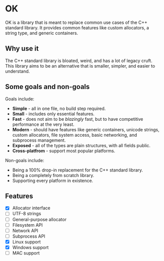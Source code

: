 # OK
OK is a library that is meant to replace common use cases of the C++ standard library.
It provides common features like custom allocators, a string type, and generic containers.

## Why use it
The C++ standard library is bloated, weird, and has a lot of legacy cruft. This library aims to
be an alternative that is smaller, simpler, and easier to understand.

## Some goals and non-goals
Goals include:
+ **Simple** - all in one file, no build step required.
+ **Small** - includes only essential features.
+ **Fast** - does not aim to be *blazingly* fast, but to have competitive performance at the very least.
+ **Modern** - should have features like generic containers, unicode strings, custom allocators,
  file system access, basic networking, and subprocess management.
+ **Exposed** - all of the types are plain structures, with all fields public.
+ **Cross-platfrom** - support most popular platforms.

Non-goals include:
+ Being a 100% drop-in replacement for the C++ standard library.
+ Being a completely from scratch library.
+ Supporting every platform in existence.

## Features
- [x] Allocator interface
- [ ] UTF-8 strings
- [ ] General-purpose allocator
- [ ] Filesystem API
- [ ] Network API
- [ ] Subprocess API
- [x] Linux support
- [x] Windows support
- [ ] MAC support
